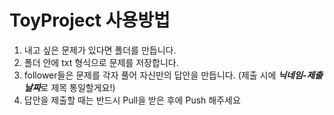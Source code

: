 # ToyProject 사용방법

1. 내고 싶은 문제가 있다면 폴더를 만듭니다.
2. 폴더 안에 txt 형식으로 문제를 저장합니다.
3. follower들은 문제를 각자 풀어 자신만의 답안을 만듭니다. 
  (제출 시에 ***닉네임-제출 날짜***로 제목 통일할게요!)
4. 답안을 제출할 때는 반드시 Pull을 받은 후에 Push 해주세요
